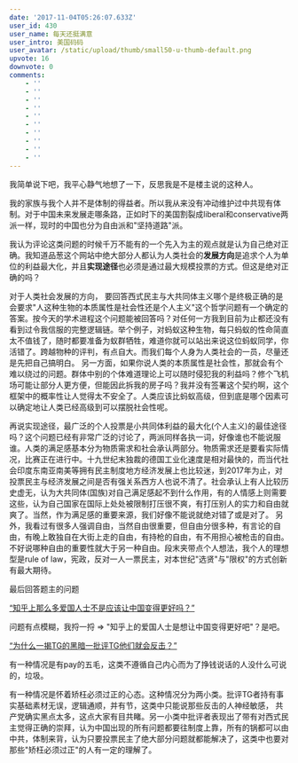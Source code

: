 ```yaml
---
date: '2017-11-04T05:26:07.633Z'
user_id: 430
user_name: 每天还挺满意
user_intro: 美国码码
user_avatar: /static/upload/thumb/small50-u-thumb-default.png
upvote: 16
downvote: 0
comments:
    - ''
    - ''
    - ''
    - ''
    - ''
    - ''
    - ''
    - ''
    - ''
    - ''
---
```


我简单说下吧，我平心静气地想了一下，反思我是不是楼主说的这种人。

我的家族与我个人并不是体制的得益者。所以我从来没有冲动维护过中共现有体制。对于中国未来发展走哪条路，正如时下的美国割裂成liberal和conservative两派一样，现时的中国也分为自由派和"坚持道路"派。

我认为评论这类问题的时候千万不能有的一个先入为主的观点就是认为自己绝对正确。我知道品葱这个网站中绝大部分人都认为人类社会的**发展方向**是追求个人为单位的利益最大化，并且**实现途径**也必须是通过最大规模投票的方式。但这是绝对正确的吗？

对于人类社会发展的方向， 要回答西式民主与大共同体主义哪个是终极正确的是会要求"人这种生物的本质属性是社会性还是个人主义"这个哲学问题有一个确定的答案。按今天的学术进程这个问题能被回答吗？对任何一方我到目前为止都还没有看到过令我信服的完整逻辑链。举个例子，对蚂蚁这种生物，每只蚂蚁的性命简直太不值钱了，随时都要准备为蚁群牺牲，难道你就可以站出来说这位蚂蚁同学，你活错了。跨越物种的评判，有点自大。而我们每个人身为人类社会的一员，尽量还是先把自己搞明白。 另一方面，如果你说人类的本质属性是社会性，那就会有个难以绕过的问题。群体中别的个体难道理论上可以随时侵犯我的利益吗？修个飞机场可能让部分人更方便，但能因此拆我的房子吗？我并没有签署这个契约啊，这个框架中的概率性让人觉得太不安全了。人类应该比蚂蚁高级，但到底是哪个因素可以确定地让人类已经高级到可以摆脱社会性呢。

再说实现途径，最广泛的个人投票是小共同体利益的最大化(个人主义)的最佳途径吗？这个问题已经有非常广泛的讨论了，两派同样各执一词，好像谁也不能说服谁。人类的满足感基本分为物质需求和社会承认两部分。物质需求还是要看实际情况，比赛正在进行中。十九世纪末独裁的德国工业化速度是相对最快的，而当代社会印度东南亚南美等拥有民主制度地方经济发展上也比较迷，到2017年为止，对投票民主与经济发展之间是否有强关系西方人也说不清了。社会承认上有人比较历史虚无，认为大共同体(国族)对自己满足感起不到什么作用，有的人情感上则需要这些，认为自己国家在国际上处处被限制打压很不爽，有打压别人的实力和自由就爽了。当然，作为满足感的重要来源，我们好像不能说就绝对错了或是对了。 另外，我看过有很多人强调自由，当然自由很重要，但自由分很多种，有言论的自由，有晚上敢独自在大街上走的自由，有持枪的自由，有不用担心被枪击的自由。不好说哪种自由的重要性就大于另一种自由。段末夹带点个人想法，我个人的理想型是rule of law，宪政，反对一人一票民主，对本世纪"选贤"与"限权"的方式创新有最大期待。

  

最后回答题主的问题

<u>“知乎上那么多爱国人士不是应该让中国变得更好吗？”</u>

问题有点模糊，我捋一捋 => "知乎上的爱国人士是想让中国变得更好吧"？是吧。

<u>“为什么一揭TG的黑暗一批评TG他们就会反击？”</u>

有一种情况是有pay的五毛，这类不遵循自己内心而为了挣钱说话的人没什么可说的，垃圾。

有一种情况是怀着矫枉必须过正的心态。这种情况分为两小类。批评TG者持有事实基础素材无误，逻辑通顺，并有节，这类中只能说那些反击的人神经敏感， 共产党确实黑点太多，这点大家有目共睹。另一小类中批评者表现出了带有对西式民主觉得正确的崇拜，认为中国出现的所有问题都要往制度上靠，所有的锅都可以由中共，体制来背，认为只要投票民主了绝大部分问题就都能解决了，这类中也要对那些"矫枉必须过正"的人有一定的理解了。
